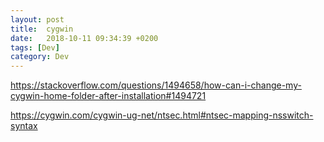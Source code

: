 ```yaml
---
layout: post
title:  cygwin
date:   2018-10-11 09:34:39 +0200
tags: [Dev]
category: Dev
---
```


<https://stackoverflow.com/questions/1494658/how-can-i-change-my-cygwin-home-folder-after-installation#1494721>

<https://cygwin.com/cygwin-ug-net/ntsec.html#ntsec-mapping-nsswitch-syntax>
